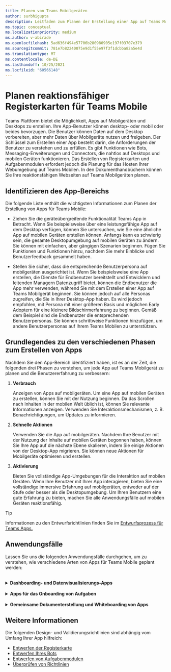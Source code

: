 ```yaml
---
title: Planen von Teams Mobilgeräten
author: surbhigupta
description: Leitfaden zum Planen der Erstellung einer App auf Teams Mobilgeräten
ms.topic: conceptual
ms.localizationpriority: medium
ms.author: v-abirade
ms.openlocfilehash: 5ad636f494e57706b280980905e197f03707e379
ms.sourcegitcommit: 781e7b82240075e9d1f55e97f3f1dcbba82a5e4d
ms.translationtype: MT
ms.contentlocale: de-DE
ms.lasthandoff: 10/25/2021
ms.locfileid: "60566148"
---
```

# <a name="plan-responsive-tabs-for-teams-mobile"></a>Planen reaktionsfähiger Registerkarten für Teams Mobile

 Teams Plattform bietet die Möglichkeit, Apps auf Mobilgeräten und Desktops zu erstellen. Ihre App-Benutzer können desktop- oder mobil oder beides bevorzugen. Die Benutzer können Daten auf dem Desktop vorbereiten, aber mehr Daten über Mobilgeräte nutzen und freigeben. Der Schlüssel zum Erstellen einer App besteht darin, die Anforderungen der Benutzer zu verstehen und zu erfüllen. Es gibt Funktionen wie Bots, Messaging-Erweiterungen und Connectors, die nahtlos auf Desktops und mobilen Geräten funktionieren. Das Erstellen von Registerkarten und Aufgabenmodulen erfordert jedoch die Planung für das Hosten Ihrer Webumgebung auf Teams Mobilen. In den Dokumenthandbüchern können Sie Ihre reaktionsfähigen Webseiten auf Teams Mobilgeräten planen.

## <a name="identify-apps-scope"></a>Identifizieren des App-Bereichs

Die folgende Liste enthält die wichtigsten Informationen zum Planen der Erstellung von Apps für Teams Mobile:

* Ziehen Sie die geräteübergreifende Funktionalität Teams App in Betracht. Wenn Sie beispielsweise über eine leistungsfähige App auf dem Desktop verfügen, können Sie untersuchen, wie Sie eine ähnliche App auf mobilen Geräten erstellen können. Anfangs kann es schwierig sein, die gesamte Desktopumgebung auf mobilen Geräten zu ändern. Sie können mit einfachen, aber gängigen Szenarien beginnen. Fügen Sie Funktionen und Funktionen hinzu, nachdem Sie mehr Einblicke und Benutzerfeedback gesammelt haben.

* Stellen Sie sicher, dass die entsprechende Benutzerpersona auf mobilgeräten ausgerichtet ist. Wenn Sie beispielsweise eine App erstellen, die Dienste für Endbenutzer bereitstellt und Entwicklern und leitenden Managern Datenzugriff bietet, können die Endbenutzer die App mehr verwenden, während Sie mit dem Erstellen einer App auf Teams Mobilgerät beginnen. Sie können jedoch auf alle Personas zugreifen, die Sie in Ihrer Desktop-App haben. Es wird jedoch empfohlen, mit Persona mit einer größeren Basis und möglichen Early Adoptern für eine kleinere Bildschirmerfahrung zu beginnen. Gemäß dem Beispiel sind die Endbenutzer die entsprechenden Benutzerpersonas. Sie können schrittweise Funktionen hinzufügen, um andere Benutzerpersonas auf Ihrem Teams Mobilen zu unterstützen. 

## <a name="understand-different-stages-to-build-apps"></a>Grundlegendes zu den verschiedenen Phasen zum Erstellen von Apps

Nachdem Sie den App-Bereich identifiziert haben, ist es an der Zeit, die folgenden drei Phasen zu verstehen, um jede App auf Teams Mobilgerät zu planen und die Benutzererfahrung zu verbessern:

1. **Verbrauch**

   Anzeigen von Apps auf mobilgeräten. Um eine App auf mobilen Geräten zu erstellen, können Sie mit der Nutzung beginnen. Da das Scrollen nach Inhalten in der mobilen Welt üblich ist, können Sie relevante Informationen anzeigen. Verwenden Sie Interaktionsmechanismen, z. B. Benachrichtigungen, um Updates zu informieren.

2. **Schnelle Aktionen**

   Verwenden Sie die App auf mobilgeräten. Nachdem Ihre Benutzer mit der Nutzung der Inhalte auf mobilen Geräten begonnen haben, können Sie Ihre App auf die nächste Ebene skalieren, indem Sie einige Aktionen von der Desktop-App migrieren. Sie können neue Aktionen für Mobilgeräte optimieren und erstellen.

3. **Aktivierung**

   Bieten Sie vollständige App-Umgebungen für die Interaktion auf mobilen Geräten. Wenn Ihre Benutzer mit Ihrer App interagieren, bieten Sie eine vollständige immersive Erfahrung auf mobilgeräten, entweder auf der Stufe oder besser als die Desktopumgebung. Um Ihren Benutzern eine gute Erfahrung zu bieten, machen Sie alle Anwendungsfälle auf mobilen Geräten reaktionsfähig.

> [!TIP]
> Informationen zu den Entwurfsrichtlinien finden Sie im [Entwurfsprozess für Teams Apps.](design-teams-app-process.md)

## <a name="use-cases"></a>Anwendungsfälle

Lassen Sie uns die folgenden Anwendungsfälle durchgehen, um zu verstehen, wie verschiedene Arten von Apps für Teams Mobile geplant werden:

<br>

<details>

<summary><b>Dashboarding- und Datenvisualisierungs-Apps</b></summary>

Sie können verstehen, wie Sie reaktionsfähige Registerkarten für Dashboard- und Datenvisualisierungs-Apps auf Teams mobilen Plattform planen.

**Verbrauch**

In der ersten Phase können Sie die grundlegendste Nutzungserfahrung implementieren, um Daten anzuzeigen. Der Zweck jeder App in der Domäne besteht darin, Daten in Form von Visualisierungen anzuzeigen. In Ihrer App können Sie kürzlich angezeigte Visualisierungen auf dem Desktop oder eine Liste aller autorisierten Diagramme für die Benutzer anzeigen. Nachdem Sie Dashboards auf dem Desktop erstellt haben, können Benutzer über mobile Geräte auf die Informationen zugreifen. Sie können eine detaillierte Ansicht eines beliebigen Diagramms anzeigen, das vom Benutzer als erweiterte Ansicht auf Ihren Registerkarten oder mithilfe von Aufgabenmodulen ausgewählt wurde.

Sie können die folgenden Informationen anzeigen: 

* Dashboards und Zusammenfassungen
* Visuelle Daten, Karten und Infografiken
* Diagramme, Diagramme und Tabellen 

![Nutzung von Dashboard- und Datenvisualisierungs-Apps](../../assets/images/app-fundamentals/dashboarding-and-data-visualization-apps-consumption.png)

**Schnelle Aktionen**

In der zweiten Phase können die Benutzer über die Desktopoberfläche an den vorhandenen Diagrammen und visuellen Darstellungen arbeiten. Sie können die folgenden Aktionen einführen:

* Inhalt durchsuchen
* Filtern von Daten
* Erstellen von Lesezeichen

![Schnelle Aktionen für Dashboard- und Datenvisualisierungs-Apps](../../assets/images/app-fundamentals/dashboarding-and-data-visualization-apps-quick-actions.png)

**Aktivierung**

In der dritten Phase können Benutzer Inhalte wie Diagramme und Grafiken von Grund auf neu erstellen. Stellen Sie sicher, dass Sie alle Funktionen in Ihrer App für Mobilgeräte einführen. Sie können z. B. Aufgabenmodule verwenden, um auf bestimmte Datenelemente mit detaillierter Ansicht zuzugreifen.

Sie können benutzern folgenden Zugriff gewähren:
* Ändern von Titel und Beschreibung
* Einfügen von Datenelementen zum Erstellen von Visualisierungen
* Freigeben von Visualisierungen in einem Kanal- oder Gruppenchat

![Aktivieren von Dashboard- und Datenvisualisierungs-Apps](../../assets/images/app-fundamentals/dashboarding-and-data-visualization-apps-enablement.png)


<br>

</details>

<br>

<details>

<summary><b>Apps für das Onboarding von Aufgaben</b></summary>

Sie können verstehen, wie Sie reaktionsfähige Registerkarten für Taskboard-Apps auf Teams mobilen Plattform planen.

**Verbrauch**

In der ersten Phase kann Ihre App dem Benutzer die Aufgabenliste in einem vertikalen Stapel anzeigen. Wenn mehrere Kategorien von Vorgängen vorhanden sind, z. B. **"Vorgeschlagen",** **"Aktiv"** und **"Geschlossen",** stellen Sie Filter zum Anzeigen gruppierter Vorgänge oder als Kopfzeilen bereit, um die gruppierten Vorgänge anzuzeigen.

![Nutzung von Taskboard-Apps](../../assets/images/app-fundamentals/taskboarding-apps-consumption.png)

**Schnelle Aktionen**

In der zweiten Phase können Sie benutzern den folgenden App-Zugriff gewähren:
* Erstellen von Aufgaben oder Elementen mit den obligatorischen Feldern, um die kognitive Belastung der Benutzer zu verringern
* Ändern des Boardtyps oder der Ansicht
* Überprüfen von Aufgaben durch Erweitern der Ansicht
* Verwenden von Aufgabenmodulen zum Anzeigen einer detaillierten Ansicht
* Verschieben der Aufgaben in verschiedene Kategorien 
* Freigeben relevanter Aufgaben in Chats und Kanälen über E-Mails und Aktivitätsfeed

![Schnelle Aktionen für Taskboard-Apps](../../assets/images/app-fundamentals/taskboarding-apps-quick-actions.png)

**Aktivierung**

In der dritten Phase können Sie die Benutzerfreundlichkeit mit den folgenden Aktivitäten aktivieren:
* Hinzufügen neuer Projekte und Boards
* Hinzufügen und Ändern verschiedener Kategorien, z. B. **"Proposed",** **"Active"** und **"Closed"**
* Konfigurieren der Aufgaben für Kommentare, Anlagen und andere komplexe Features

![Aktivieren von Taskboard-Apps](../../assets/images/app-fundamentals/taskboarding-apps-enablement.png)
<br>

</details>

<br>

<details>

<summary><b>Gemeinsame Dokumenterstellung und Whiteboarding von Apps</b></summary>

Sie können verstehen, wie Sie reaktionsfähige Registerkarten für die gemeinsame Dokumenterstellung und Whiteboarding von Apps auf Teams mobilen Plattform planen.

**Verbrauch**

In der ersten Phase können Sie die Desktopumgebung in Betracht ziehen, um die Inhalte und Ressourcen in Ihrer App anzuzeigen.  Sie können die folgenden Funktionen anzeigen:

* Kommentare oder Feedback
* Vergrößern oder Verkleinern
* Aktuelle Phase oder Fortschritt eines ausstehenden Dokuments

![Nutzung von Apps für gemeinsame Dokumenterstellung und Whiteboarding](../../assets/images/app-fundamentals/coauthoring-and-whiteboarding-apps-consumption.png)

**Schnelle Aktionen**

In der zweiten Phase können Sie die folgenden Aktionen einführen:

* Erstellen eines neuen Board für die Zusammenarbeit oder neuer Dokumente zum Signieren
* Freigabe von Boards intern und auch für Gäste
* Konfigurieren von Administratorberechtigungen

> [!TIP]
> Sie machen Aktionen verfügbar, die einfach auf kleinen Bildschirmen angezeigt werden können.

![Schnelle Aktionen für die gemeinsame Dokumenterstellung und Whiteboarding von Apps](../../assets/images/app-fundamentals/coauthoring-and-whiteboarding-apps-quick-actions.png)

**Aktivierung**

In der dritten Phase bieten Sie Ihren Benutzern eine vollständige Benutzererfahrung. Sie können die Benutzerfreundlichkeit mit den folgenden Aktivitäten aktivieren:

* Hinzufügen von Text, Formen und Kurznotizen
* Navigieren um Inhalte
* Hinzufügen von Ebenen und Filtern
* Löschen, Rückgängigmachen und Wiederholen von Vorgängen
* Greifen Sie mit JS SDK-APIs auf Kamera und Mikrofon zu. Weitere Informationen zu Gerätefunktionen finden Sie in der [Übersicht über die Gerätefunktionen.](../device-capabilities/device-capabilities-overview.md)

![Gemeinsame Dokumenterstellung und Aktivierung von Whiteboarding-Apps](../../assets/images/app-fundamentals/coauthoring-and-whiteboarding-apps-enablement.png)

<br>

</details>

## <a name="see-also"></a>Weitere Informationen

Die folgenden Design- und Validierungsrichtlinien sind abhängig vom Umfang Ihrer App hilfreich:

* [Entwerfen der Registerkarte](../../tabs/design/tabs.md)
* [Entwerfen Ihres Bots](../../bots/design/bots.md)
* [Entwerfen von Aufgabenmodulen](../..//task-modules-and-cards/task-modules/design-teams-task-modules.md)
* [Überprüfen von Richtlinien](../deploy-and-publish/appsource/prepare/teams-store-validation-guidelines.md)
